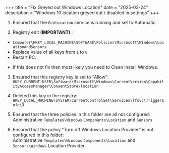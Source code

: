 +++
title = "Fix Greyed out Windows Location"
date = "2025-03-24"
description = "Windows 10 location greyed out / disabled in settings"
+++


1. Ensured that the `Geolocation` service is running and set to Automatic  

2. Registry edit **(IMPORTANT)** :  
- `Computer\HKEY_LOCAL_MACHINE\SOFTWARE\Policies\Microsoft\Windows\LocationAndSensors`  
- Replace value of all keys from `1` to `0`  
- Restart PC.  
* If this does not fix then most likely you need to Clean Install Windows.  

3. Ensured that this registry key is set to "Allow":  
`HKEY_CURRENT_USER\Software\Microsoft\Windows\CurrentVersion\CapabilityAccessManager\ConsentStore\location`  

4. Deleted this key in the registry:  
`HKEY_LOCAL_MACHINE\SYSTEM\CurrentControlSet\Services\lfsvc\TriggerInfo\3`  

5. Ensured that the three policies in this folder are all not configured:  
Administrative `Templates\Windows` `Components\Location` and `Sensors`  

6. Ensured that the policy "Turn off Windows Location Provider" is not configured in this folder:  
Administrative `Templates\Windows` `Components\Location` and `Sensors\Windows` Location Provider  